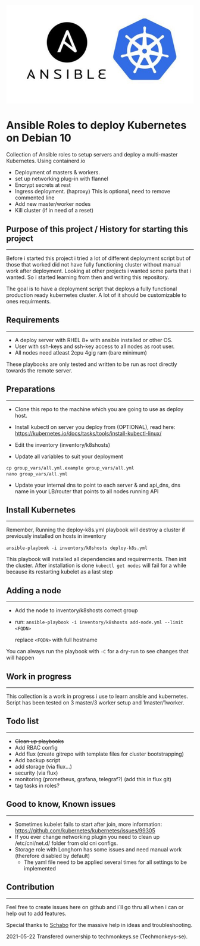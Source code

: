 ![Kubernetes with Ansible](https://github.com/Edd1e360/deploy-k8s/blob/main/ansible-kubernetes.jpg)
# Ansible Roles to deploy Kubernetes on Debian 10

Collection of Ansible roles to setup servers and deploy a multi-master Kubernetes. Using containerd.io

- Deployment of masters & workers.
- set up networking plug-in with flannel
- Encrypt secrets at rest
- Ingress deployment. (haproxy) This is optional, need to remove commented line
- Add new master/worker nodes
- Kill cluster (if in need of a reset)
## Purpose of this project / History for starting this project
------------
Before i started this project i tried a lot of different deployment script but of those that worked did not have fully functioning cluster without manual work after deployment. Looking at other projects i wanted some parts that i wanted. So i started learning from then and writing this repository.

The goal is to have a deployment script that deploys a fully functional production ready kubernetes cluster. A lot of it should be customizable to ones requirments.
## Requirements
------------
- A deploy server with RHEL 8+ with ansible installed or other OS.
- User with ssh-keys and ssh-key access to all nodes as root user. 
- All nodes need atleast 2cpu 4gig ram (bare minimum)

These playbooks are only tested and written to be run as root directly towards the remote server.
## Preparations
--------------
- Clone this repo to the machine which you are going to use as deploy host.

- Install kubectl on server you deploy from (OPTIONAL), read here: https://kubernetes.io/docs/tasks/tools/install-kubectl-linux/

- Edit the inventory (inventory/k8shosts)

- Update all variables to suit your deployment

```
cp group_vars/all.yml.example group_vars/all.yml
nano group_vars/all.yml
```

- Update your internal dns to point to each server & and api_dns, dns name in your LB/router that points to all nodes running API
## Install Kubernetes
------------

Remember, Running the deploy-k8s.yml playbook will destroy a cluster if previously installed on hosts in inventory

`ansible-playbook -i inventory/k8shosts deploy-k8s.yml`

This playbook will installed all dependencies and requirerments. Then init the cluster.
After installation is done `kubectl get nodes` will fail for a while because its restarting kubelet as a last step
## Adding a node
------------
- Add the node to inventory/k8shosts correct group
- run: `ansible-playbook -i inventory/k8shosts add-node.yml --limit <FQDN>`
  
  replace `<FQDN>` with full hostname

You can always run the playbook with `-C` for a dry-run to see changes that will happen
## Work in progress
----------------
This collection is a work in progress i use to learn ansible and kubernetes. Script has been tested on 3 master/3 worker setup and 1master/1worker.

## Todo list
----------------

- ~~Clean up playbooks~~
- Add RBAC config
- Add flux (create gitrepo with template files for cluster bootstrapping)
- Add backup script
- add storage (via flux...)
- security (via flux)
- monitoring (prometheus, grafana, telegraf?) (add this in flux git)
- tag tasks in roles?

## Good to know, Known issues
----------------
- Sometimes kubelet fails to start after join, more information:
https://github.com/kubernetes/kubernetes/issues/99305
- If you ever change networking plugin you need to clean up /etc/cni/net.d/ folder from old cni configs.
- Storage role with Longhorn has some issues and need manual work (therefore disabled by default)
  - The yaml file need to be applied several times for all settings to be implemented

## Contribution
------------------
Feel free to create issues here on github and i´ll go thru all when i can or help out to add features.

Special thanks to [Schabo](https://github.com/Schabo) for the massive help in ideas and troubleshooting.

2021-05-22 Transfered ownership to techmonkeys.se (Techmonkeys-se).
